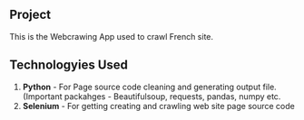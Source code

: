 ## Project

This is the Webcrawing App used to crawl French site.

## Technologyies Used

1. **Python** - For Page source code cleaning and generating output file.(Important packahges - Beautifulsoup, requests, pandas, numpy etc.
2. **Selenium** - For getting creating and crawling web site page source code
